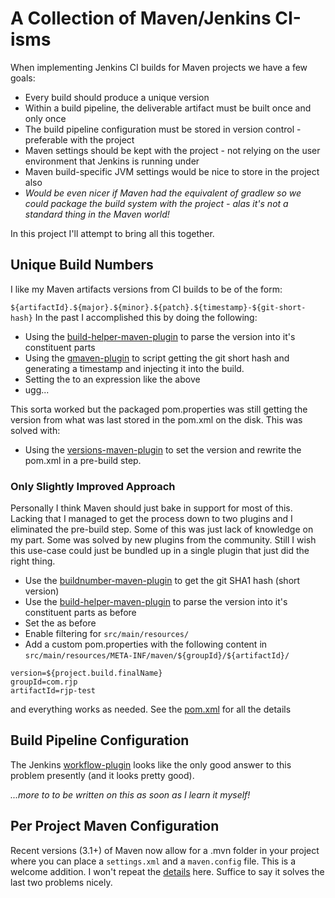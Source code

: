 # A Collection of Maven/Jenkins CI-isms

When implementing Jenkins CI builds for Maven projects we have a few goals:

* Every build should produce a unique version
* Within a build pipeline, the deliverable artifact must be built once and only once
* The build pipeline configuration must be stored in version control - preferable with the project
* Maven settings should be kept with the project - not relying on the user environment that Jenkins is running under
* Maven build-specific JVM settings would be nice to store in the project also
* *Would be even nicer if Maven had the equivalent of gradlew so we could package the build system with the project - alas it's not a standard thing in the Maven world!*

In this project I'll attempt to bring all this together.

## Unique Build Numbers
I like my Maven artifacts versions from CI builds to be of the form:

`
${artifactId}.${major}.${minor}.${patch}.${timestamp}-${git-short-hash}
`
In the past I accomplished this by doing the following:

* Using the [build-helper-maven-plugin](http://mojo.codehaus.org/build-helper-maven-plugin/) to parse the version into it's constituent parts
* Using the [gmaven-plugin](http://docs.codehaus.org/display/GMAVEN/Executing+Groovy+Code) to script getting the git short hash and generating a timestamp and injecting it into the build.
* Setting the <finalName> to an expression like the above
* ugg...

This sorta worked but the packaged pom.properties was still getting the version from what was last stored in the pom.xml on the disk. This was solved with:

* Using the [versions-maven-plugin](http://mojo.codehaus.org/versions-maven-plugin/) to set the version and rewrite the pom.xml in a pre-build step. 

### Only Slightly Improved Approach

Personally I think Maven should just bake in support for most of this. Lacking that I managed to get the process down to two plugins and I eliminated the pre-build step.  Some of this was just lack of knowledge on my part. Some was solved by new plugins from the community.  Still I wish this use-case could just be bundled up in a single plugin that just did the right thing.

* Use the [buildnumber-maven-plugin](buildnumber-maven-plugin) to get the git SHA1 hash (short version)
* Use the [build-helper-maven-plugin](http://mojo.codehaus.org/build-helper-maven-plugin/) to parse the version into it's constituent parts as before
* Set the <finalName> as before
* Enable filtering for `src/main/resources/`
* Add a custom pom.properties with the following content in `src/main/resources/META-INF/maven/${groupId}/${artifactId}/`

```
version=${project.build.finalName}
groupId=com.rjp
artifactId=rjp-test

```

and everything works as needed.  See the [pom.xml](pom.xml) for all the details
 
## Build Pipeline Configuration
The Jenkins [workflow-plugin](https://github.com/jenkinsci/workflow-plugin) looks like the only good answer to this problem presently (and it looks pretty good).  

*...more to to be written on this as soon as I learn it myself!*

## Per Project Maven Configuration
Recent versions (3.1+) of Maven now allow for a .mvn folder in your project where you can place a `settings.xml` and a `maven.config` file.  This is a welcome addition.  I won't repeat the [details](http://takari.io/2015/03/20/mmp.html) here.  Suffice to say it solves the last two problems nicely.


